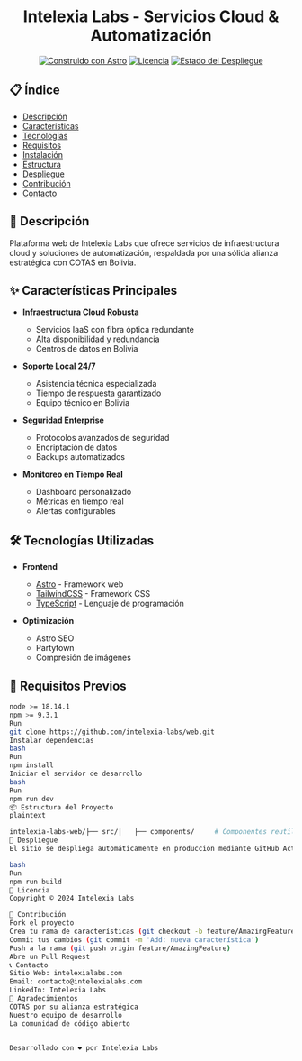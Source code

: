 <div align="center">

# Intelexia Labs - Servicios Cloud & Automatización

[![Construido con Astro](https://astro.badgen.net/badge/built%20with/Astro/blue)](https://astro.build)
[![Licencia](https://img.shields.io/badge/licencia-MIT-blue.svg)](LICENSE)
[![Estado del Despliegue](https://img.shields.io/badge/estado-activo-success)](https://intelexialabs.com)

</div>

## 📋 Índice
- [Descripción](#-descripción)
- [Características](#-características-principales)
- [Tecnologías](#-tecnologías-utilizadas)
- [Requisitos](#-requisitos-previos)
- [Instalación](#-instalación)
- [Estructura](#-estructura-del-proyecto)
- [Despliegue](#-despliegue)
- [Contribución](#-contribución)
- [Contacto](#-contacto)

## 🚀 Descripción
Plataforma web de Intelexia Labs que ofrece servicios de infraestructura cloud y soluciones de automatización, respaldada por una sólida alianza estratégica con COTAS en Bolivia.

## ✨ Características Principales
- **Infraestructura Cloud Robusta**
  - Servicios IaaS con fibra óptica redundante
  - Alta disponibilidad y redundancia
  - Centros de datos en Bolivia

- **Soporte Local 24/7**
  - Asistencia técnica especializada
  - Tiempo de respuesta garantizado
  - Equipo técnico en Bolivia

- **Seguridad Enterprise**
  - Protocolos avanzados de seguridad
  - Encriptación de datos
  - Backups automatizados

- **Monitoreo en Tiempo Real**
  - Dashboard personalizado
  - Métricas en tiempo real
  - Alertas configurables

## 🛠️ Tecnologías Utilizadas
- **Frontend**
  - [Astro](https://astro.build) - Framework web
  - [TailwindCSS](https://tailwindcss.com) - Framework CSS
  - [TypeScript](https://www.typescriptlang.org) - Lenguaje de programación

- **Optimización**
  - Astro SEO
  - Partytown
  - Compresión de imágenes

## 🚦 Requisitos Previos
```bash
node >= 18.14.1
npm >= 9.3.1
Run
git clone https://github.com/intelexia-labs/web.git
Instalar dependencias
bash
Run
npm install
Iniciar el servidor de desarrollo
bash
Run
npm run dev
📦 Estructura del Proyecto
plaintext

intelexia-labs-web/├── src/│   ├── components/     # Componentes reutilizables│   ├── layouts/       # Plantillas de página│   ├── pages/         # Páginas del sitio│   ├── content/       # Contenido del blog│   └── styles/        # Estilos globales├── public/           # Archivos estáticos└── astro.config.mjs  # Configuración de Astro
🚀 Despliegue
El sitio se despliega automáticamente en producción mediante GitHub Actions cuando se realiza un push a la rama main.

bash
Run
npm run build
📝 Licencia
Copyright © 2024 Intelexia Labs

👥 Contribución
Fork el proyecto
Crea tu rama de características (git checkout -b feature/AmazingFeature)
Commit tus cambios (git commit -m 'Add: nueva característica')
Push a la rama (git push origin feature/AmazingFeature)
Abre un Pull Request
📞 Contacto
Sitio Web: intelexialabs.com
Email: contacto@intelexialabs.com
LinkedIn: Intelexia Labs
🌟 Agradecimientos
COTAS por su alianza estratégica
Nuestro equipo de desarrollo
La comunidad de código abierto


Desarrollado con ❤️ por Intelexia Labs